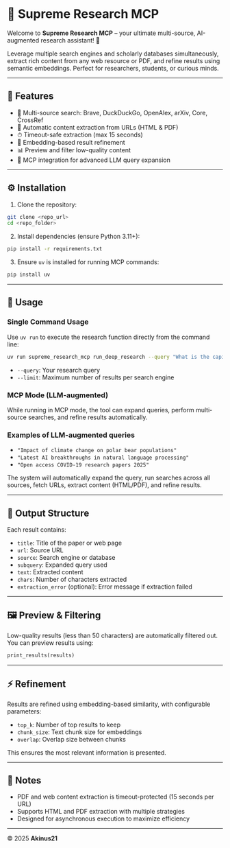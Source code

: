 # 🧠 Supreme Research MCP

Welcome to **Supreme Research MCP** – your ultimate multi-source, AI-augmented research assistant! 🚀

Leverage multiple search engines and scholarly databases simultaneously, extract rich content from any web resource or PDF, and refine results using semantic embeddings. Perfect for researchers, students, or curious minds.

---

## 🎯 Features

* 🔎 Multi-source search: Brave, DuckDuckGo, OpenAlex, arXiv, Core, CrossRef
* 📝 Automatic content extraction from URLs (HTML & PDF)
* ⏱ Timeout-safe extraction (max 15 seconds)
* 🧩 Embedding-based result refinement
* 📊 Preview and filter low-quality content
* 🤖 MCP integration for advanced LLM query expansion

---

## ⚙️ Installation

1. Clone the repository:

```bash
git clone <repo_url>
cd <repo_folder>
```

2. Install dependencies (ensure Python 3.11+):

```bash
pip install -r requirements.txt
```

3. Ensure `uv` is installed for running MCP commands:

```bash
pip install uv
```

---

## 🚀 Usage

### Single Command Usage

Use `uv run` to execute the research function directly from the command line:

```bash
uv run supreme_research_mcp run_deep_research --query "What is the capital of New York State?" --limit 5
```

* `--query`: Your research query
* `--limit`: Maximum number of results per search engine

### MCP Mode (LLM-augmented)

While running in MCP mode, the tool can expand queries, perform multi-source searches, and refine results automatically. 

### Examples of LLM-augmented queries

* `"Impact of climate change on polar bear populations"`
* `"Latest AI breakthroughs in natural language processing"`
* `"Open access COVID-19 research papers 2025"`

The system will automatically expand the query, run searches across all sources, fetch URLs, extract content (HTML/PDF), and refine results.

---

## 📌 Output Structure

Each result contains:

* `title`: Title of the paper or web page
* `url`: Source URL
* `source`: Search engine or database
* `subquery`: Expanded query used
* `text`: Extracted content
* `chars`: Number of characters extracted
* `extraction_error` (optional): Error message if extraction failed

---

## 🖼 Preview & Filtering

Low-quality results (less than 50 characters) are automatically filtered out. You can preview results using:

```python
print_results(results)
```

---

## ⚡ Refinement

Results are refined using embedding-based similarity, with configurable parameters:

* `top_k`: Number of top results to keep
* `chunk_size`: Text chunk size for embeddings
* `overlap`: Overlap size between chunks

This ensures the most relevant information is presented.

---

## 📝 Notes

* PDF and web content extraction is timeout-protected (15 seconds per URL)
* Supports HTML and PDF extraction with multiple strategies
* Designed for asynchronous execution to maximize efficiency

---

© 2025 **Akinus21**
